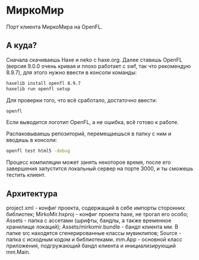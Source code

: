 # МиркоМир
Порт клиента МиркоМира на OpenFL.
## А куда?
Сначала скачиваешь Haxe и neko с haxe.org.
Далее ставишь OpenFL (версия 9.0.0 очень кривая и плохо работает с swf, так что рекомендую 8.9.7), для этого нужно ввести в консоли команды:
```bash
haxelib install openfl 8.9.7
haxelib run openfl setup
```
Для проверки того, что всё сработало, достаточно ввести:
```bash
openfl
```
Если выводится логотип OpenFL, а не ошибка, всё готово к работе.

Распаковываешь репозиторий, перемещаешься в папку с ним и вводишь в консоли:
```bash
openfl test html5 -debug
```
Процесс компиляции может занять некоторое время, после его завершения запустится локальный сервер на порте 3000, и ты сможешь тестить клиент.

## Архитектура
project.xml - конфиг проекта, содержащий в себе импорты сторонних библиотек;
MirkoMir.hxproj - конфиг проекта haxe, не трогал его особо;
Assets - папка с ассетами (шрифты, бандлы, а также временное хранилище локаций);
Assets/mirkomir.bundle - бандл клиента мм. В папке src находятся сгенерированные классы мувиклипов;
Source - папка с исходным кодом и библиотеками. mm.App - основной класс приложения, подгружающий бандл клиента и инициализирующий mm.Main.
